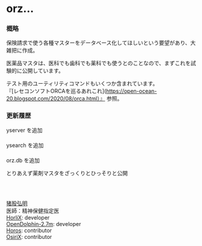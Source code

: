 # orz...  
  
### 概略  
保険請求で使う各種マスターをデータベース化してほしいという要望があり、大雑把に作成。  
  
医薬品マスタは、医科でも歯科でも薬科でも使うとのことなので、まずこれを試験的に公開しています。  
  
  
テスト用のユーティリティコマンドもいくつか含まれています。  
『[レセコンソフトORCAを巡るあれこれ](https://open-ocean-20.blogspot.com/2020/08/orca.html）』 参照。  
  


### 更新履歴
yserver を追加  
　    
ysearch を追加  
　  
orz.db を追加
  
とりあえず薬剤マスタをざっくりとひっそりと公開  
　  
　  
　  
  [猪股弘明](https://phazor.info/blog-ja/?page_id=2)  
  医師：精神保健指定医  
  [HorliX](https://phazor.info/HorliX-J/): developer  
  [OpenDolphin-2.7m](https://phazor.info/blog-ja/?cat=20): developer  
  [Horos](https://allnightnihon2b.net/?page_id=110): contributor  
  [OsiriX](https://phazor.info/HorliX-J/?p=167): contributor  

